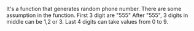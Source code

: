  It's a function that generates random phone number. There are some assumption in the function.
 First 3 digit are "555"
 After "555", 3 digits in middle can be 1,2 or 3.
 Last 4 digits can take values from 0 to 9.
